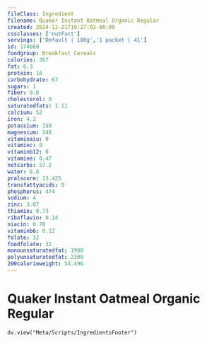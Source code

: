 ```yaml
---
fileClass: Ingredient
filename: Quaker Instant Oatmeal Organic Regular
created: 2024-12-21T19:27:02-06:00
cssclasses: ['nutFact']
servings: ['Default | 100g','1 packet | 41']
id: 174660
foodgroup: Breakfast Cereals
calories: 367
fat: 6.3
protein: 16
carbohydrate: 67
sugars: 1
fiber: 9.8
cholesterol: 0
saturatedfats: 1.11
calcium: 52
iron: 4.2
potassium: 350
magnesium: 148
vitaminaiu: 0
vitaminc: 0
vitaminb12: 0
vitamine: 0.47
netcarbs: 57.2
water: 8.8
pralscore: 13.425
transfattyacids: 0
phosphorus: 474
sodium: 4
zinc: 3.07
thiamin: 0.73
riboflavin: 0.14
niacin: 0.78
vitaminb6: 0.12
folate: 32
foodfolate: 32
monounsaturatedfat: 1980
polyunsaturatedfat: 2300
200calorieweight: 54.496
---
```


# Quaker Instant Oatmeal Organic Regular

```dataviewjs
dv.view("Meta/Scripts/IngredientsFooter")
```
